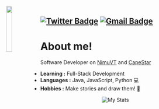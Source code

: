 <img align='left' src='https://www.pinclipart.com/picdir/big/172-1724637_scaled-1-undertale-frisk-sprite-gif-clipart.png' width='18%'> 

[![Twitter Badge](https://img.shields.io/badge/-fennekovt-1ca0f1?style=flat-square&logo=twitter&logoColor=white&link=https://twitter.com/veir1)](https://twitter.com/veir1) [![Gmail Badge](https://img.shields.io/badge/-veir@capestar.net-c14438?style=flat-square&logo=Gmail&logoColor=white&link=mailto:veir@capestar.net)](mailto:veir@capestar.net) 
---------------------------------------------------------------------------------------------------------------------------------------------------------------------------------
# About me!
Software Developer on [NimuVT](https://twitter.com/nimuvt) and [CapeStar](https://twitter.com/capestar)

-  **Learning :** Full-Stack Development
-  **Languages :** Java, JavaScript, Python 💻
-  **Hobbies :** Make stories and draw them! 📕

<p align="center">
  <img alt="My Stats" src="https://github-readme-stats.vercel.app/api?username=veir1&show_icons=true&theme=radical">
</p>
